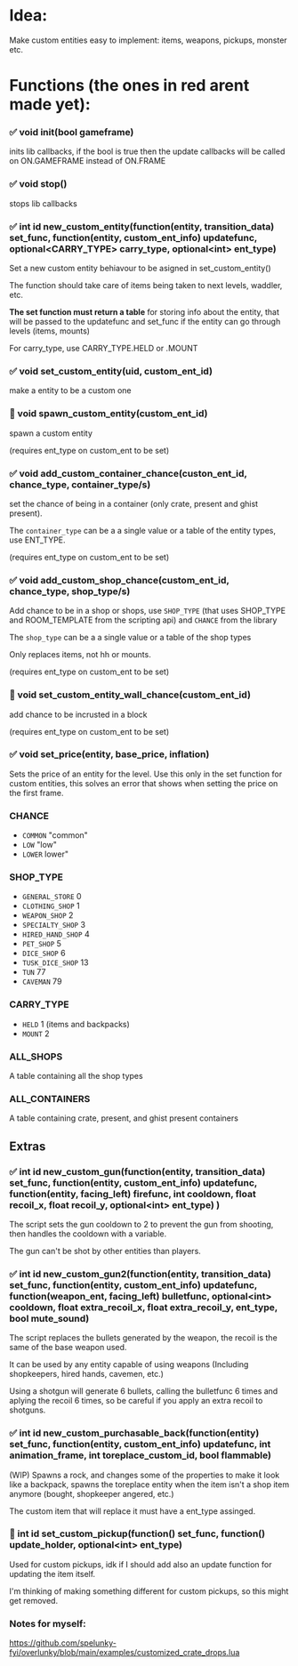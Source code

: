# Idea:

Make custom entities easy to implement: items, weapons, pickups, monster etc.

# Functions (the ones in red arent made yet):

### :white_check_mark: void init(bool gameframe) 

inits lib callbacks, if the bool is true then the update callbacks will be called on ON.GAMEFRAME instead of ON.FRAME

### :white_check_mark: void stop()

stops lib callbacks

### :white_check_mark: int id new_custom_entity(function(entity, transition_data) set_func, function(entity, custom_ent_info) updatefunc, optional<CARRY_TYPE> carry_type, optional\<int\> ent_type) 

Set a new custom entity behiavour to be asigned in set_custom_entity()

The function should take care of items being taken to next levels, waddler, etc.

**The set function must return a table** for storing info about the entity, that will be passed to the updatefunc and set_func if the entity can go through levels (items, mounts)

For carry_type, use CARRY_TYPE.HELD or .MOUNT

### :white_check_mark: void set_custom_entity(uid, custom_ent_id)

make a entity to be a custom one

### :red_circle: void spawn_custom_entity(custom_ent_id)

spawn a custom entity

(requires ent_type on custom_ent to be set)

### :white_check_mark: void add_custom_container_chance(custon_ent_id, chance_type, container_type/s)

set the chance of being in a container (only crate, present and ghist present).

The `container_type` can be a a single value or a table of the entity types, use ENT_TYPE.

(requires ent_type on custom_ent to be set)

### :white_check_mark: void add_custom_shop_chance(custom_ent_id, chance_type, shop_type/s)

Add chance to be in a shop or shops, use `SHOP_TYPE` (that uses SHOP_TYPE and ROOM_TEMPLATE from the scripting api) and `CHANCE` from the library

The `shop_type` can be a a single value or a table of the shop types

Only replaces items, not hh or mounts.

(requires ent_type on custom_ent to be set)

### :red_circle: void set_custom_entity_wall_chance(custom_ent_id)

add chance to be incrusted in a block

(requires ent_type on custom_ent to be set)

### :white_check_mark: void set_price(entity, base_price, inflation)

Sets the price of an entity for the level. Use this only in the set function for custom entities, this solves an error that shows when setting the price on the first frame.

### **CHANCE**
- `COMMON` "common"
- `LOW` "low"
- `LOWER` lower"

### **SHOP_TYPE** 
- `GENERAL_STORE` 0
- `CLOTHING_SHOP` 1
- `WEAPON_SHOP` 2
- `SPECIALTY_SHOP` 3
- `HIRED_HAND_SHOP` 4
- `PET_SHOP` 5
- `DICE_SHOP` 6
- `TUSK_DICE_SHOP` 13
- `TUN` 77
- `CAVEMAN` 79

### **CARRY_TYPE**
- `HELD` 1 (items and backpacks)
- `MOUNT` 2
### ALL_SHOPS

A table containing all the shop types

### ALL_CONTAINERS

A table containing crate, present, and ghist present containers

## Extras

### :white_check_mark: int id new_custom_gun(function(entity, transition_data) set_func, function(entity, custom_ent_info) updatefunc, function(entity, facing_left) firefunc, int cooldown, float recoil_x, float recoil_y, optional\<int\> ent_type) )

The script sets the gun cooldown to 2 to prevent the gun from shooting, then handles the cooldown with a variable.

The gun can't be shot by other entities than players.

### :white_check_mark: int id new_custom_gun2(function(entity, transition_data) set_func, function(entity, custom_ent_info) updatefunc, function(weapon_ent, facing_left) bulletfunc, optional\<int\> cooldown, float extra_recoil_x, float extra_recoil_y, ent_type, bool mute_sound)

The script replaces the bullets generated by the weapon, the recoil is the same of the base weapon used.

It can be used by any entity capable of using weapons (Including shopkeepers, hired hands, cavemen, etc.)

Using a shotgun will generate 6 bullets, calling the bulletfunc 6 times and aplying the recoil 6 times, so be careful if you apply an extra recoil to shotguns.

### :white_check_mark: int id new_custom_purchasable_back(function(entity) set_func, function(entity, custom_ent_info) updatefunc, int animation_frame, int toreplace_custom_id, bool flammable)

(WIP) Spawns a rock, and changes some of the properties to make it look like a backpack, spawns the toreplace entity when the item isn't a shop item anymore (bought, shopkeeper angered, etc.)

The custom item that will replace it must have a ent_type assinged.

### :red_circle: int id set_custom_pickup(function() set_func, function() update_holder, optional\<int\> ent_type)

Used for custom pickups, idk if I should add also an update function for updating the item itself.

I'm thinking of making something different for custom pickups, so this might get removed.

### Notes for myself:

https://github.com/spelunky-fyi/overlunky/blob/main/examples/customized_crate_drops.lua

